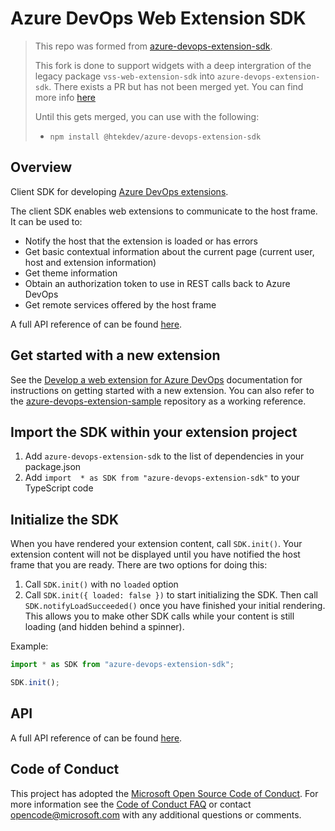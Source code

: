 # Azure DevOps Web Extension SDK

> This repo was formed from [azure-devops-extension-sdk](https://github.com/microsoft/azure-devops-extension-sdk). 
>
> This fork is done to support widgets with a deep intergration of the legacy package `vss-web-extension-sdk` into `azure-devops-extension-sdk`. There exists a PR but has not been merged yet. You can find more info [here](https://github.com/microsoft/azure-devops-extension-sdk/issues/22#issuecomment-1133211928)
>
> 
> Until this gets merged, you can use with the following:
> - `npm install @htekdev/azure-devops-extension-sdk`
## Overview

Client SDK for developing [Azure DevOps extensions](https://docs.microsoft.com/en-us/azure/devops/extend/overview).

The client SDK enables web extensions to communicate to the host frame. It can be used to:

- Notify the host that the extension is loaded or has errors
- Get basic contextual information about the current page (current user, host and extension information)
- Get theme information
- Obtain an authorization token to use in REST calls back to Azure DevOps
- Get remote services offered by the host frame

A full API reference of can be found [here](https://docs.microsoft.com/en-us/javascript/api/azure-devops-extension-sdk/).

## Get started with a new extension

See the [Develop a web extension for Azure DevOps](https://docs.microsoft.com/en-us/azure/devops/extend/get-started/node?view=vsts) documentation for instructions on getting started with a new extension. You can also refer to the [azure-devops-extension-sample](https://github.com/Microsoft/azure-devops-extension-sample) repository as a working reference.

## Import the SDK within your extension project

1. Add `azure-devops-extension-sdk` to the list of dependencies in your package.json
2. Add `import  * as SDK from "azure-devops-extension-sdk"` to your TypeScript code

## Initialize the SDK

When you have rendered your extension content, call `SDK.init()`. Your extension content will not be displayed until you have notified the host frame that you are ready. There are two options for doing this:

1. Call `SDK.init()` with no `loaded` option
2. Call `SDK.init({ loaded: false })` to start initializing the SDK. Then call `SDK.notifyLoadSucceeded()` once you have finished your initial rendering. This allows you to make other SDK calls while your content is still loading (and hidden behind a spinner).

Example:

```typescript
import * as SDK from "azure-devops-extension-sdk";

SDK.init();
```

## API
A full API reference of can be found [here](https://docs.microsoft.com/en-us/javascript/api/azure-devops-extension-sdk/).


## Code of Conduct

This project has adopted the [Microsoft Open Source Code of Conduct](https://opensource.microsoft.com/codeofconduct/). For more information see the [Code of Conduct FAQ](https://opensource.microsoft.com/codeofconduct/faq/) or contact [opencode@microsoft.com](mailto:opencode@microsoft.com) with any additional questions or comments.

